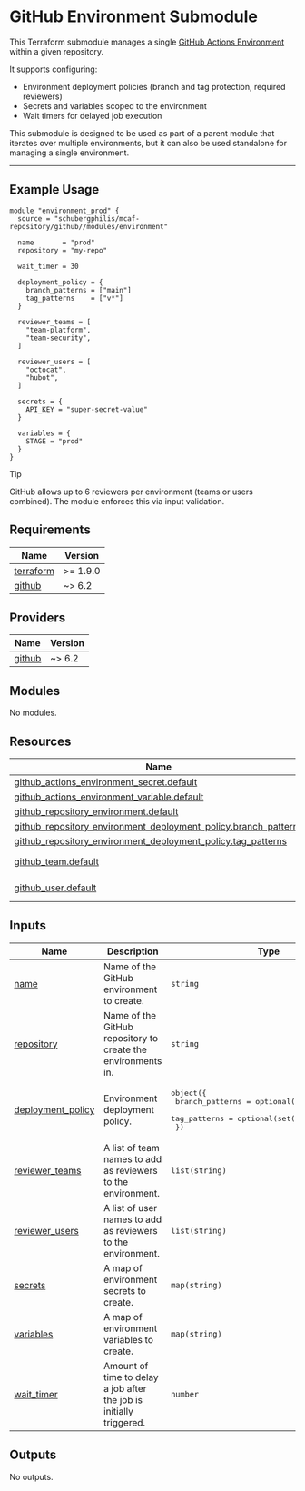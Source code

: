 # GitHub Environment Submodule

This Terraform submodule manages a single [GitHub Actions Environment](https://docs.github.com/en/actions/deployment/targeting-different-environments/using-environments-for-deployment) within a given repository.

It supports configuring:

- Environment deployment policies (branch and tag protection, required reviewers)
- Secrets and variables scoped to the environment
- Wait timers for delayed job execution

This submodule is designed to be used as part of a parent module that iterates over multiple environments, but it can also be used standalone for managing a single environment.

---

## Example Usage

```hcl
module "environment_prod" {
  source = "schubergphilis/mcaf-repository/github//modules/environment"

  name       = "prod"
  repository = "my-repo"

  wait_timer = 30

  deployment_policy = {
    branch_patterns = ["main"]
    tag_patterns    = ["v*"]
  }

  reviewer_teams = [
    "team-platform",
    "team-security",
  ]

  reviewer_users = [
    "octocat",
    "hubot",
  ]

  secrets = {
    API_KEY = "super-secret-value"
  }

  variables = {
    STAGE = "prod"
  }
}
```

> [!TIP]
> GitHub allows up to 6 reviewers per environment (teams or users combined). The module enforces this via input validation.

<!-- BEGIN_TF_DOCS -->
## Requirements

| Name | Version |
|------|---------|
| <a name="requirement_terraform"></a> [terraform](#requirement\_terraform) | >= 1.9.0 |
| <a name="requirement_github"></a> [github](#requirement\_github) | ~> 6.2 |

## Providers

| Name | Version |
|------|---------|
| <a name="provider_github"></a> [github](#provider\_github) | ~> 6.2 |

## Modules

No modules.

## Resources

| Name | Type |
|------|------|
| [github_actions_environment_secret.default](https://registry.terraform.io/providers/integrations/github/latest/docs/resources/actions_environment_secret) | resource |
| [github_actions_environment_variable.default](https://registry.terraform.io/providers/integrations/github/latest/docs/resources/actions_environment_variable) | resource |
| [github_repository_environment.default](https://registry.terraform.io/providers/integrations/github/latest/docs/resources/repository_environment) | resource |
| [github_repository_environment_deployment_policy.branch_patterns](https://registry.terraform.io/providers/integrations/github/latest/docs/resources/repository_environment_deployment_policy) | resource |
| [github_repository_environment_deployment_policy.tag_patterns](https://registry.terraform.io/providers/integrations/github/latest/docs/resources/repository_environment_deployment_policy) | resource |
| [github_team.default](https://registry.terraform.io/providers/integrations/github/latest/docs/data-sources/team) | data source |
| [github_user.default](https://registry.terraform.io/providers/integrations/github/latest/docs/data-sources/user) | data source |

## Inputs

| Name | Description | Type | Default | Required |
|------|-------------|------|---------|:--------:|
| <a name="input_name"></a> [name](#input\_name) | Name of the GitHub environment to create. | `string` | n/a | yes |
| <a name="input_repository"></a> [repository](#input\_repository) | Name of the GitHub repository to create the environments in. | `string` | n/a | yes |
| <a name="input_deployment_policy"></a> [deployment\_policy](#input\_deployment\_policy) | Environment deployment policy. | <pre>object({<br/>    branch_patterns = optional(set(string), [])<br/>    tag_patterns    = optional(set(string), [])<br/>  })</pre> | `{}` | no |
| <a name="input_reviewer_teams"></a> [reviewer\_teams](#input\_reviewer\_teams) | A list of team names to add as reviewers to the environment. | `list(string)` | `[]` | no |
| <a name="input_reviewer_users"></a> [reviewer\_users](#input\_reviewer\_users) | A list of user names to add as reviewers to the environment. | `list(string)` | `[]` | no |
| <a name="input_secrets"></a> [secrets](#input\_secrets) | A map of environment secrets to create. | `map(string)` | `{}` | no |
| <a name="input_variables"></a> [variables](#input\_variables) | A map of environment variables to create. | `map(string)` | `{}` | no |
| <a name="input_wait_timer"></a> [wait\_timer](#input\_wait\_timer) | Amount of time to delay a job after the job is initially triggered. | `number` | `null` | no |

## Outputs

No outputs.
<!-- END_TF_DOCS -->